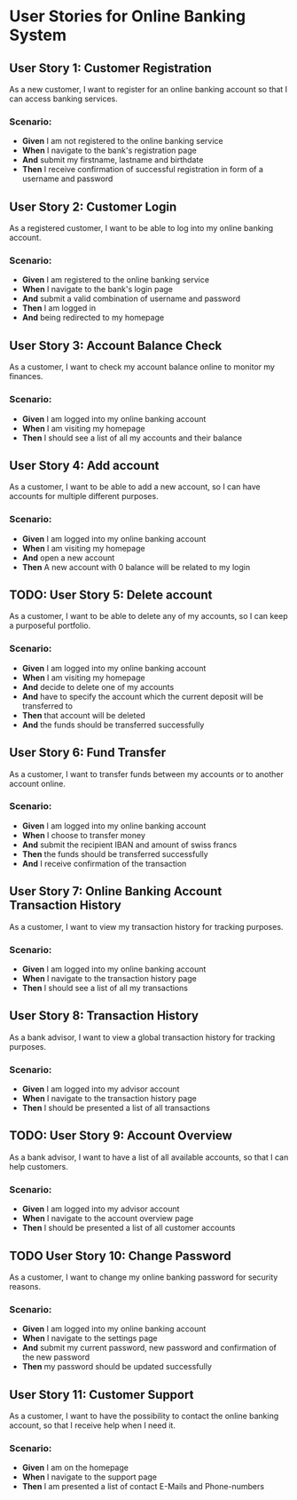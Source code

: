 # User Stories for Online Banking System

## User Story 1: Customer Registration
As a new customer, I want to register for an online banking account so that I can access banking services.

### Scenario:
- **Given** I am not registered to the online banking service
- **When** I navigate to the bank's registration page
- **And** submit my firstname, lastname and birthdate
- **Then** I receive confirmation of successful registration in form of a username and password

## User Story 2: Customer Login
As a registered customer, I want to be able to log into my online banking account.

### Scenario:
- **Given** I am registered to the online banking service
- **When** I navigate to the bank's login page
- **And** submit a valid combination of username and password
- **Then** I am logged in
- **And** being redirected to my homepage

## User Story 3: Account Balance Check
As a customer, I want to check my account balance online to monitor my finances.

### Scenario:
- **Given** I am logged into my online banking account
- **When** I am visiting my homepage
- **Then** I should see a list of all my accounts and their balance

## User Story 4: Add account
As a customer, I want to be able to add a new account, so I can have accounts for multiple different purposes.

### Scenario:
- **Given** I am logged into my online banking account
- **When** I am visiting my homepage
- **And** open a new account
- **Then** A new account with 0 balance will be related to my login

## TODO: User Story 5: Delete account
As a customer, I want to be able to delete any of my accounts, so I can keep a purposeful portfolio.

### Scenario:
- **Given** I am logged into my online banking account
- **When** I am visiting my homepage
- **And** decide to delete one of my accounts
- **And** have to specify the account which the current deposit will be transferred to
- **Then** that account will be deleted
- **And** the funds should be transferred successfully

## User Story 6: Fund Transfer
As a customer, I want to transfer funds between my accounts or to another account online.

### Scenario:
- **Given** I am logged into my online banking account
- **When** I choose to transfer money
- **And** submit the recipient IBAN and amount of swiss francs
- **Then** the funds should be transferred successfully
- **And** I receive confirmation of the transaction

## User Story 7: Online Banking Account Transaction History
As a customer, I want to view my transaction history for tracking purposes.

### Scenario:
- **Given** I am logged into my online banking account
- **When** I navigate to the transaction history page
- **Then** I should see a list of all my transactions

## User Story 8: Transaction History
As a bank advisor, I want to view a global transaction history for tracking purposes.

### Scenario:
- **Given** I am logged into my advisor account
- **When** I navigate to the transaction history page
- **Then** I should be presented a list of all transactions

## TODO: User Story 9: Account Overview
As a bank advisor, I want to have a list of all available accounts, so that I can help customers.

### Scenario:
- **Given** I am logged into my advisor account
- **When** I navigate to the account overview page
- **Then** I should be presented a list of all customer accounts

## TODO User Story 10: Change Password
As a customer, I want to change my online banking password for security reasons.

### Scenario:
- **Given** I am logged into my online banking account
- **When** I navigate to the settings page
- **And** submit my current password, new password and confirmation of the new password
- **Then** my password should be updated successfully

## User Story 11: Customer Support
As a customer, I want to have the possibility to contact the online banking account, so that I receive help when I need it.

### Scenario:
- **Given** I am on the homepage
- **When** I navigate to the support page
- **Then** I am presented a list of contact E-Mails and Phone-numbers
